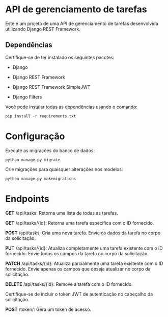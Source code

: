 
# API de gerenciamento de tarefas 

  

Este é um projeto de uma API de gerenciamento de tarefas desenvolvida utilizando Django REST Framework.

  

## Dependências

 
Certifique-se de ter instalado os seguintes pacotes:

  
- Django

- Django REST Framework

- Django REST Framework SimpleJWT

- Django Filters

  

Você pode instalar todas as dependências usando o comando:

  

    pip install -r requirements.txt

  

# Configuração

  

Execute as migrações do banco de dados:

  

    python manage.py migrate

  

Crie migrações para quaisquer alterações nos modelos:

  

    python manage.py makemigrations

  

# Endpoints

  

**GET** /api/tasks: Retorna uma lista de todas as tarefas.

**GET** /api/tasks/{id}: Retorna uma tarefa específica com o ID fornecido.

**POST** /api/tasks: Cria uma nova tarefa. Envie os dados da tarefa no corpo da solicitação.

**PUT** /api/tasks/{id}: Atualiza completamente uma tarefa existente com o ID fornecido. Envie todos os campos da tarefa no corpo da solicitação.

**PATCH** /api/tasks/{id}: Atualiza parcialmente uma tarefa existente com o ID fornecido. Envie apenas os campos que deseja atualizar no corpo da solicitação.

**DELETE** /api/tasks/{id}: Remove a tarefa com o ID fornecido.

  

Certifique-se de incluir o token JWT de autenticação no cabeçalho da solicitação.

**POST** /token/: Gera um token de acesso.
